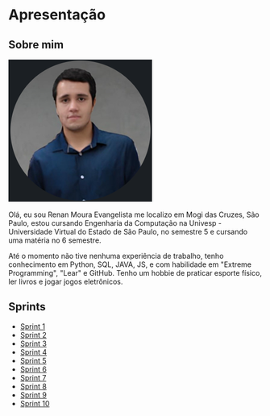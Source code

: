 # Apresentação
## Sobre mim

![Imagem do dev](./Apresentacao/Dev_renan.png)

Olá, eu sou Renan Moura Evangelista me localizo em Mogi das Cruzes, São Paulo, estou cursando Engenharia da Computação na Univesp - Universidade Virtual do Estado de São Paulo, no semestre 5 e cursando uma matéria no 6 semestre.

Até o momento não tive nenhuma experiência de trabalho, tenho conhecimento em Python, SQL, JAVA, JS, e com habilidade em "Extreme Programming", "Lear" e GitHub. Tenho um hobbie de praticar esporte físico, ler livros e jogar jogos eletrônicos.

## Sprints

- [Sprint 1](./Sprint01/)
- [Sprint 2](./Sprint02/)
- [Sprint 3](./Sprint03/)
- [Sprint 4](./Sprint04/)
- [Sprint 5](./Sprint05/)
- [Sprint 6](./Sprint06/)
- [Sprint 7](./Sprint07/)
- [Sprint 8](./Sprint08/)
- [Sprint 9](./Sprint09/)
- [Sprint 10](./Sprint10/)


